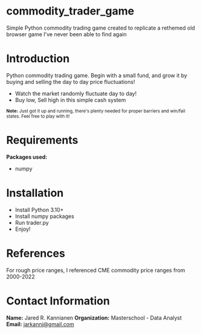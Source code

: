 # commodity_trader_game
Simple Python commodity trading game created to replicate a rethemed old browser game I've never been able to find again

# Introduction
Python commodity trading game.  Begin with a small fund, and grow it by buying and selling the day to day price fluctuations!
- Watch the market randomly fluctuate day to day!
- Buy low, Sell high in this simple cash system

<sub>**Note:** Just got it up and running, there's plenty needed for proper barriers and win/fail states.  Feel free to play with it!</sub>

# Requirements
**Packages used:**
- numpy

# Installation
- Install Python 3.10+
- Install numpy packages
- Run trader.py
- Enjoy!

# References
For rough price ranges, I referenced CME commodity price ranges from 2000-2022

# Contact Information
**Name:** Jared R. Kannianen
**Organization:** Masterschool - Data Analyst
**Email:** jarkanni@gmail.com
